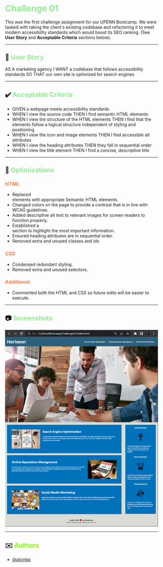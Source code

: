 
# <span style="color:LightGreen">Challenge 01</span>

This was the first challenge assignment for our UPENN Bootcamp. We were tasked with taking the client's existing codebase and refactoring it to meet modern accessibility standards which would boost its SEO ranking. (See **User Story** and **Acceptable Criteria** sections below).

---

## 📕 <span style="color:LightGreen">User Story</span> 

AS A marketing agency I WANT a codebase that follows accessibility standards SO THAT our own site is optimized for search engines

---

## ✔️ <span style="color:LightGreen">Acceptable Criteria</span> 

- GIVEN a webpage meets accessibility standards
- WHEN I view the source code THEN I find semantic HTML elements
- WHEN I view the structure of the HTML elements THEN I find that the elements follow a logical structure independent of styling and positioning
- WHEN I view the icon and image elements THEN I find accessible alt attributes
- WHEN I view the heading attributes THEN they fall in sequential order
- WHEN I view the title element THEN I find a concise, descriptive title

---

## 🔧 <span style="color:LightGreen">Optimizations</span> 

### <span style="color:coral">HTML</span>
- Replaced <div> elements with appropriate Semantic HTML elements.
- Changed colors on the page to provide a contrast that is in line with WCAG guidelines.
- Added descriptive alt text to relevant images for screen readers to function properly.
- Established a <main> section to highlight the most important information.
- Ensured heading attributes are in sequential order.
- Removed extra and unused classes and ids

### <span style="color:coral">CSS</span>
- Condensed redundant styling.
- Removed extra and unused selectors.

### <span style="color:coral">Additional</span>
- Commented both the HTML and CSS so future edits will be easier to execute.

---

## 📷 <span style="color:LightGreen">Screenshots</span> 

![Completed Challenge01 Website](./challenge01Screenshot.PNG)

---

## ✉️ <span style="color:Chartreuse">Authors</span> 

- [@alvinkp](https://www.github.com/alvinkp)

